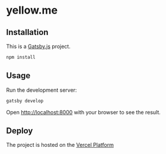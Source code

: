 # yellow.me

## Installation
This is a [Gatsby.js](https://www.gatsbyjs.com/) project.


```bash
npm install
```

## Usage

Run the development server:

```bash
gatsby develop
```

Open [http://localhost:8000](http://localhost:8000) with your browser to see the result.

## Deploy

The project is hosted on the [Vercel Platform](https://vercel.com/)
